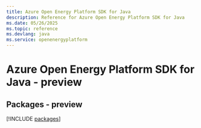 ```yaml
---
title: Azure Open Energy Platform SDK for Java
description: Reference for Azure Open Energy Platform SDK for Java
ms.date: 05/26/2025
ms.topic: reference
ms.devlang: java
ms.service: openenergyplatform
---
```

# Azure Open Energy Platform SDK for Java - preview
## Packages - preview
[!INCLUDE [packages](open-energy-platform-index.md)]